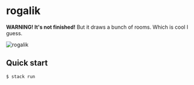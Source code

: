 # rogalik

**WARNING! It's not finished!** But it draws a bunch of rooms. Which is cool I guess.

![rogalik](https://upload.wikimedia.org/wikipedia/commons/7/73/Rogalik.jpg)

## Quick start

```console
$ stack run
```